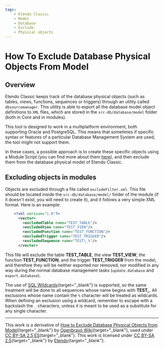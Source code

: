 ```yaml
---
tags:
    - Etendo Classic
    - Model
    - Database
    - Exclude
    - Physical objects
---
```


# How To Exclude Database Physical Objects From Model

## Overview

Etendo Classic keeps track of the database physical objects (such as tables, views, functions, sequences or triggers) through an utility called `dbsourcemanager`. This utility is able to export all the database model object definitions to `XML` files, which are stored in the `src-db/database/model` folder (both in Core and in modules).

This tool is designed to work in a multiplatform environment, both supporting Oracle and PostgreSQL. This means that sometimes if specific syntax or features of a particular Database Management System are used, the tool might not support them.

In these cases, a possible approach is to create these specific objects using a Module Script (you can find more about them [here](../how-to-guides/how-to-create-build-validations-and-module-scripts.md)), and then exclude them from the database physical model of Etendo Classic.

## Excluding objects in modules

Objects are excluded through a file called `excludeFilter.xml`. This file should be located inside the `src-db/database/model/` folder of the module (if it doesn't exist, you will need to create it), and it follows a very simple XML format. Here is an example:

```xml
    <?xml version="1.0"?>
      <vector>
        <excludedTable name="TEST_TABLE"/>
        <excludedView name="TEST_VIEW"/>
        <excludedFunction name="TEST_FUNCTION"/>
        <excludedTrigger name="TEST_TRIGGER"/>
        <excludedSequence name="TEST\_%"/>
      </vector>
```

This file will exclude the table **TEST_TABLE**, the view **TEST_VIEW**, the function **TEST_FUNCTION**, and the trigger **TEST_TRIGGER** from the model, and therefore they will be neither exported nor removed, nor modified in any way during the normal database management tasks (`update.database` and `export.database`).

The use of [SQL Wildcards](https://www.w3schools.com/sql/sql_wildcards.asp){target="\_blank"} is supported, so the same treatment will be done to all sequences whose name begins with **TEST_**. All exclusions whose name contain the `%` character will be treated as wildcards. When defining an exclusion using a wildcard, remember to escape with a backslash the `_` characters, unless it is meant to be used as a substitute for any single character.

---

This work is a derivative of [How to Exclude Database Physical Objects from Model](https://wiki.openbravo.com/wiki/How_to_exclude_Database_Physical_Objects_From_Model){target="\_blank"} by [Openbravo Wiki](http://wiki.openbravo.com/wiki/Welcome_to_Openbravo){target="\_blank"}, used under [CC BY-SA 2.5 ES](https://creativecommons.org/licenses/by-sa/2.5/es/){target="\_blank"}. This work is licensed under [CC BY-SA 2.5](https://creativecommons.org/licenses/by-sa/2.5/){target="\_blank"} by [Etendo](https://etendo.software){target="\_blank"}.